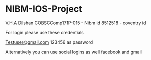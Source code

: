 # NIBM-IOS-Project

V.H.A Dilshan
COBSCComp171P-015 - Nibm id
8512518 - coventry id

For login please use these credentials 

Testuser@gmail.com
123456 as password


Alternatively you can use social logins as well facebook and gmail 
